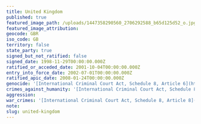 ```yaml
---
title: United Kingdom
published: true
featured_image_path: /uploads/1447358290560_2706292588_b65d125d52_o.jpg
featured_image_attribution:
geocode: GBR
iso_code: GB
territory: false
state_party: true
signed_but_not_ratified: false
signed_date: 1998-11-29T00:00:00.000Z
ratified_or_acceded_date: 2001-10-04T00:00:00.000Z
entry_into_force_date: 2002-07-01T00:00:00.000Z
ratified_apic_date: 2008-01-24T00:00:00.000Z
genocide: '[International Criminal Court Act, Schedule 8, Article 6](https://iccdb.hrlc.net/data/doc/85/keyword/46/)'
crimes_against_humanity: '[International Criminal Court Act, Schedule 8, Article 7](https://iccdb.hrlc.net/data/doc/85/keyword/13/)'
aggression:
war_crimes: '[International Criminal Court Act, Schedule 8, Article 8](https://iccdb.hrlc.net/data/doc/85/keyword/145/)'
note:
slug: united-kingdom
---
```




